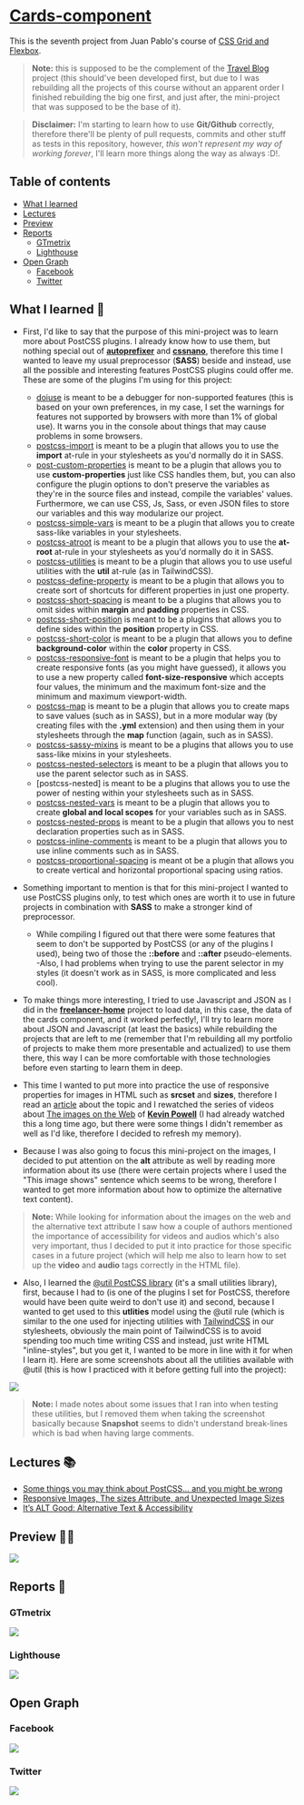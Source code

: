 # [Cards-component](https://cards-component-11nap1.netlify.app/)
This is the seventh project from Juan Pablo's course of [CSS Grid and Flexbox](https://www.udemy.com/course/css-grid-y-flexbox-la-guia-definitiva-crea-10-proyectos/).

> **Note:** this is supposed to be the complement of the [Travel Blog](https://github.com/said-alrove/travel-blog) project (this should've been developed first, but due to I was rebuilding all the projects of this course without an apparent order I finished rebuilding the big one first, and just after, the mini-project that was supposed to be the base of it).

> **Disclaimer:** I'm starting to learn how to use **Git/Github** correctly, therefore there'll be plenty of pull requests, commits and other stuff as tests in this repository, however, *this won't represent my way of working forever*, I'll learn more things along the way as always :D!.

## Table of contents
* [What I learned](#what-i-learned)
* [Lectures](#lectures)
* [Preview](#preview)
* [Reports](#reports)
    - [GTmetrix](#gtmetrix)
    - [Lighthouse](#lighthouse)
* [Open Graph](#open-graph)
    - [Facebook](#facebook)
    - [Twitter](#twitter)

## **What I learned** 🎨
* First, I'd like to say that the purpose of this mini-project was to learn more about PostCSS plugins. I already know how to use them, but nothing special out of [**autoprefixer**](https://www.npmjs.com/package/autoprefixer) and [**cssnano**](https://www.npmjs.com/package/cssnano), therefore this time I wanted to leave my usual preprocessor (**SASS**) beside and instead, use all the possible and interesting features PostCSS plugins could offer me. These are some of the plugins I'm using for this project: 
    - [doiuse](https://www.npmjs.com/package/doiuse) is meant to be a debugger for non-supported features (this is based on your own preferences, in my case, I set the warnings for features not supported by browsers with more than 1% of global use). It warns you in the console about things that may cause problems in some browsers.
    - [postcss-import](https://www.npmjs.com/package/postcss-import) is meant to be a plugin that allows you to use the **import** at-rule in your stylesheets as you'd normally do it in SASS.
    - [post-custom-properties](https://ww.npmjs.com/package/postcss-custom-properties) is meant to be a plugin that allows you to use **custom-properties** just like CSS handles them, but, you can also configure the plugin options to don't preserve the variables as they're in the source files and instead, compile the variables' values. Furthermore, we can use CSS, Js, Sass, or even JSON files to store our variables and this way modularize our project.
    - [postcss-simple-vars](https://www.npmjs.com/package/postcss-simple-vars) is meant to be a plugin that allows you to create sass-like variables in your stylesheets.
    - [postcss-atroot](https://www.npmjs.com/package/postcss-atroot) is meant to be a plugin that allows you to use the **at-root** at-rule in your stylesheets as you'd normally do it in SASS.
    - [postcss-utilities](https://www.npmjs.com/package/postcss-utilities) is meant to be a plugin that allows you to use useful utilities with the **util** at-rule (as in TailwindCSS).
    - [postcss-define-property](https://www.npmjs.com/package/postcss-define-property) is meant to be a plugin that allows you to create sort of shortcuts for different properties in just one property.
    - [postcss-short-spacing](https://www.npmjs.com/package/postcss-short-spacing) is meant to be a plugins that allows you to omit sides within **margin** and **padding** properties in CSS.
    - [postcss-short-position](https://www.npmjs.com/package/postcss-short-position) is meant to be a plugins that allows you to define sides within the **position** property in CSS.
    - [postcss-short-color](https://www.npmjs.com/package/postcss-short-color) is meant to be a plugin that allows you to define **background-color** within the **color** property in CSS.
    - [postcss-responsive-font](https://www.npmjs.com/package/postcss-responsive-font) is meant to be a plugin that helps you to create responsive fonts (as you might have guessed), it allows you to use a new property called **font-size-responsive** which accepts four values, the minimum and the maximum font-size and the minimum and maximum viewport-width.
    - [postcss-map](https://www.npmjs.com/package/postcss) is meant to be a plugin that allows you to create maps to save values (such as in SASS), but in a more modular way (by creating files with the **.yml** extension) and then using them in your stylesheets through the **map** function (again, such as in SASS).
    - [postcss-sassy-mixins](https://www.npmjs.com/package/postcss-sassy-mixins) is meant to be a plugins that allows you to use sass-like mixins in your stylesheets.
    - [postcss-nested-selectors](https://www.npmjs.com/package/postcss-nested-selectors) is meant to be a plugin that allows you to use the parent selector such as in SASS.
    - [postcss-nested] is meant to be a plugins that allows you to use the power of nesting within your stylesheets such as in SASS.
    - [postcss-nested-vars](https://www.npmjs.com/package/postcss-nested-vars) is meant to be a plugin that allows you to create **global and local scopes** for your variables such as in SASS.
    - [postcss-nested-props](https://www.npmjs.com/package/postcss-nested-props) is meant to be a plugin that allows you to nest declaration properties such as in SASS.
    - [postcss-inline-comments](https://www.npmjs.com/package/postcss-inline-comments) is meant to be a plugin that allows you to use inline comments such as in SASS.
    - [postcss-proportional-spacing](https://www.npmjs.com/package/postcss-proportional-spacing) is meant ot be a plugin that allows you to create vertical and horizontal proportional spacing using ratios.

* Something important to mention is that for this mini-project I wanted to use PostCSS plugins only, to test which ones are worth it to use in future projects in combination with **SASS** to make a stronger kind of preprocessor.

    - While compiling I figured out that there were some features that seem to don't be supported by PostCSS (or any of the plugins I used), being two of those the **::before** and **::after** pseudo-elements.
    -Also, I had problems when trying to use the parent selector in my styles (it doesn't work as in SASS, is more complicated and less cool).
    
* To make things more interesting, I tried to use Javascript and JSON as I did in the [**freelancer-home**](https://github.com/said-alrove/freelancer-home) project to load data, in this case, the data of the cards component, and it worked perfectly!, I'll try to learn more about JSON and Javascript (at least the basics) while rebuilding the projects that are left to me (remember that I'm rebuilding all my portfolio of projects to make them more presentable and actualized) to use them there, this way I can be more comfortable with those technologies before even starting to learn them in deep.

* This time I wanted to put more into practice the use of responsive properties for images in HTML such as **srcset** and **sizes**, therefore I read an [article](https://medium.com/@MRWwebDesign/responsive-images-the-sizes-attribute-and-unexpected-image-sizes-882a2eadb6db) about the topic and I rewatched the series of videos about [The images on the Web](https://youtube.com/playlist?list=PLssXrSIRXL82LDiv1wLFhknwhlG_LH0VI) of [**Kevin Powell**](https://www.youtube.com/kepowob/featured) (I had already watched this a long time ago, but there were some things I didn't remember as well as I'd like, therefore I decided to refresh my memory).

* Because I was also going to focus this mini-project on the images, I decided to put attention on the **alt** attribute as well by reading more information about its use (there were certain projects where I used the "This image shows" sentence which seems to be wrong, therefore I wanted to get more information about how to optimize the alternative text content).

> **Note:** While looking for information about the images on the web and the alternative text attribute I saw how a couple of authors mentioned the importance of accessibility for videos and audios which's also very important, thus I decided to put it into practice for those specific cases in a future project (which will help me also to learn how to set up the **video** and **audio** tags correctly in the HTML file).

* Also, I learned the [@util PostCSS library](https://ismamz.github.io/postcss-utilities/docs) (it's a small utilities library), first, because I had to (is one of the plugins I set for PostCSS, therefore would have been quite weird to don't use it) and second, because I wanted to get used to this **utlities** model using the @util rule (which is similar to the one used for injecting utilities with [TailwindCSS](https://tailwindcss.com/docs/installation) in our stylesheets, obviously the main point of TailwindCSS is to avoid spending too much time writing CSS and instead, just write HTML "inline-styles", but you get it, I wanted to be more in line with it for when I learn it). Here are some screenshots about all the utilities available with @util (this is how I practiced with it before getting full into the project):

![](readme/@util.png)

> **Note:** I made notes about some issues that I ran into when testing these utilities, but I removed them when taking the screenshot basically because **Snapshot** seems to didn't understand break-lines which is bad when having large comments.

## **Lectures** 📚
- [Some things you may think about PostCSS... and you might be wrong](https://www.julian.io/articles/postcss.html)
- [Responsive Images, The sizes Attribute, and Unexpected Image Sizes](https://medium.com/@MRWwebDesign/responsive-images-the-sizes-attribute-and-unexpected-image-sizes-882a2eadb6db)
- [It’s ALT Good: Alternative Text & Accessibility](https://mrwweb.com/alternative-text-accessibility/)

## **Preview** 👩‍💻
![](readme/screenshot.png)

## **Reports** 🎯

### GTmetrix
![](readme/gtmetrix.png)

### Lighthouse
![](readme/lighthouse.png)

## Open Graph

### Facebook
![](readme/facebook.png)

### Twitter
![](readme/twitter.png)